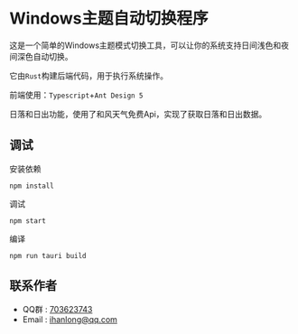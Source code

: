 # Windows主题自动切换程序

这是一个简单的Windows主题模式切换工具，可以让你的系统支持日间浅色和夜间深色自动切换。

它由`Rust`构建后端代码，用于执行系统操作。

前端使用：`Typescript`+`Ant Design 5`

日落和日出功能，使用了和风天气免费Api，实现了获取日落和日出数据。

## 调试
安装依赖
```
npm install
```
调试
```
npm start
```
编译
```
npm run tauri build
```

## 联系作者

- QQ群 : [703623743](http://qm.qq.com/cgi-bin/qm/qr?_wv=1027&k=IVNKPTJ9WqoIHHCsy7UMkQd16NLnfjeD&authKey=WVTDqfUgdv9oV0d8%2BZz5krS98IIlB1Kuvm%2BS3pfMU1H6FBCV1b2xoG5pWsggiAgt&noverify=0&group_code=703623743) 
- Email : [ihanlong@qq.com](ihanlong@qq.com) 
